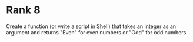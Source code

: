 # Rank 8

Create a function (or write a script in Shell) that takes an integer as an argument and returns "Even" for even numbers or "Odd" for odd numbers.


